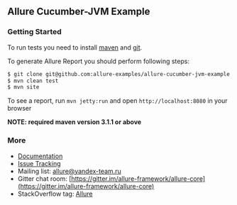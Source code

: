 [maven]: http://maven.apache.org/
[git]: http://git-scm.com/

## Allure Cucumber-JVM Example

### Getting Started

To run tests you need to install [maven][maven] and [git][git].

To generate Allure Report you should perform following steps:

```bash
$ git clone git@github.com:allure-examples/allure-cucumber-jvm-example.git
$ mvn clean test
$ mvn site
```

To see a report, run `mvn jetty:run` and open `http://localhost:8080` in your browser

**NOTE: required maven version 3.1.1 or above**

### More

* [Documentation](https://github.com/allure-framework/allure-core/wiki)
* [Issue Tracking](https://github.com/allure-framework/allure-core/issues?labels=&milestone=&page=1&state=open)
* Mailing list: [allure@yandex-team.ru](mailto:allure@yandex-team.ru)
* Gitter chat room: [https://gitter.im/allure-framework/allure-core](https://gitter.im/allure-framework/allure-core)
* StackOverflow tag: [Allure](http://stackoverflow.com/questions/tagged/allure)
